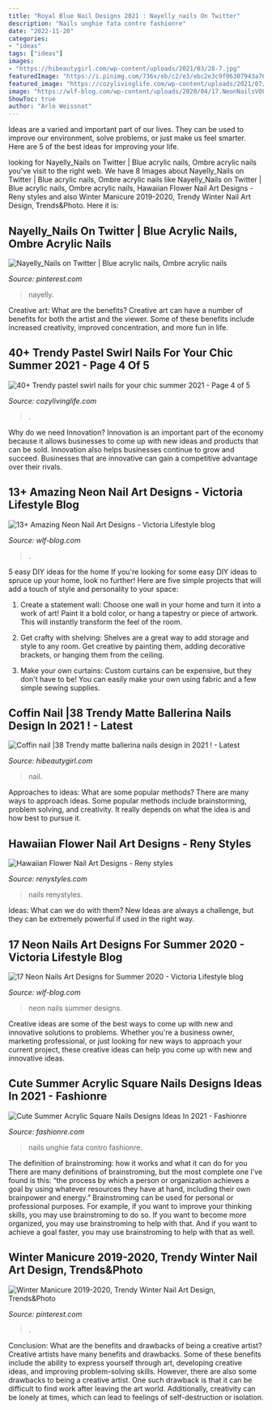 ```yaml
---
title: "Royal Blue Nail Designs 2021 : Nayelly_nails On Twitter"
description: "Nails unghie fata contro fashionre"
date: "2022-11-20"
categories:
- "ideas"
tags: ["ideas"]
images:
- "https://hibeautygirl.com/wp-content/uploads/2021/03/28-7.jpg"
featuredImage: "https://i.pinimg.com/736x/eb/c2/e3/ebc2e3c9f06307943a7643d52c75733a.jpg"
featured_image: "https://cozylivinglife.com/wp-content/uploads/2021/07/37-4-683x1024.jpg"
image: "https://wlf-blog.com/wp-content/uploads/2020/04/17.NeonNailsVOL2.12-683x1024.jpg"
ShowToc: true
author: "Arlo Weissnat"
---
```



Ideas are a varied and important part of our lives. They can be used to improve our environment, solve problems, or just make us feel smarter. Here are 5 of the best ideas for improving your life.

	

		
looking for Nayelly_Nails on Twitter | Blue acrylic nails, Ombre acrylic nails you've visit to the right web. We have 8 Images about Nayelly_Nails on Twitter | Blue acrylic nails, Ombre acrylic nails like Nayelly_Nails on Twitter | Blue acrylic nails, Ombre acrylic nails, Hawaiian Flower Nail Art Designs - Reny styles and also Winter Manicure 2019-2020, Trendy Winter Nail Art Design, Trends&amp;Photo. Here it is:
		
    
## Nayelly_Nails On Twitter | Blue Acrylic Nails, Ombre Acrylic Nails

<img loading=lazy src="https://i.pinimg.com/736x/eb/c2/e3/ebc2e3c9f06307943a7643d52c75733a.jpg" onerror="this.onerror=null;this.src='https://tse2.mm.bing.net/th?id=OIP.wj7tO9fJVNYvxGtOI2zfsgHaJ3&amp;pid=15.1';" alt="Nayelly_Nails on Twitter | Blue acrylic nails, Ombre acrylic nails">

_Source: pinterest.com_

>nayelly. 

	

Creative art: What are the benefits?
Creative art can have a number of benefits for both the artist and the viewer. Some of these benefits include increased creativity, improved concentration, and more fun in life.

    
## 40+ Trendy Pastel Swirl Nails For Your Chic Summer 2021 - Page 4 Of 5

<img loading=lazy src="https://cozylivinglife.com/wp-content/uploads/2021/07/37-4-683x1024.jpg" onerror="this.onerror=null;this.src='https://tse3.mm.bing.net/th?id=OIP.Zk97fe1okQQWKMChmBG6eQHaLG&amp;pid=15.1';" alt="40+ Trendy pastel swirl nails for your chic summer 2021 - Page 4 of 5">

_Source: cozylivinglife.com_

>. 

	

Why do we need Innovation?
Innovation is an important part of the economy because it allows businesses to come up with new ideas and products that can be sold. Innovation also helps businesses continue to grow and succeed. Businesses that are innovative can gain a competitive advantage over their rivals.

    
## 13+ Amazing Neon Nail Art Designs - Viсtoria Lifestyle Blog

<img loading=lazy src="https://wlf-blog.com/wp-content/uploads/2020/01/14.neon_.png" onerror="this.onerror=null;this.src='https://tse1.mm.bing.net/th?id=OIP.KFJQXCv6P6-NXEcxNeiP_AHaLH&amp;pid=15.1';" alt="13+ Amazing Neon Nail Art Designs - Viсtoria Lifestyle blog">

_Source: wlf-blog.com_

>. 

	

5 easy DIY ideas for the home
If you're looking for some easy DIY ideas to spruce up your home, look no further! Here are five simple projects that will add a touch of style and personality to your space:
1. Create a statement wall: Choose one wall in your home and turn it into a work of art! Paint it a bold color, or hang a tapestry or piece of artwork. This will instantly transform the feel of the room.

2. Get crafty with shelving: Shelves are a great way to add storage and style to any room. Get creative by painting them, adding decorative brackets, or hanging them from the ceiling.

3. Make your own curtains: Custom curtains can be expensive, but they don't have to be! You can easily make your own using fabric and a few simple sewing supplies.


    
## Coffin Nail |38 Trendy Matte Ballerina Nails Design In 2021 ! - Latest

<img loading=lazy src="https://hibeautygirl.com/wp-content/uploads/2021/03/28-7.jpg" onerror="this.onerror=null;this.src='https://tse4.mm.bing.net/th?id=OIP.fdbs4JdXLNfA5kYByxfsMwHaMo&amp;pid=15.1';" alt="Coffin nail |38 Trendy matte ballerina nails design in 2021 ! - Latest">

_Source: hibeautygirl.com_

>nail. 

	

Approaches to ideas: What are some popular methods?
There are many ways to approach ideas. Some popular methods include brainstorming, problem solving, and creativity. It really depends on what the idea is and how best to pursue it.

    
## Hawaiian Flower Nail Art Designs - Reny Styles

<img loading=lazy src="https://renystyles.com/wp-content/uploads/2018/08/99c7d7c15f54fac07b7741d9fb786730.jpg" onerror="this.onerror=null;this.src='https://tse3.mm.bing.net/th?id=OIP._EYQvStoXK9Y2nV2cSj05wHaHa&amp;pid=15.1';" alt="Hawaiian Flower Nail Art Designs - Reny styles">

_Source: renystyles.com_

>nails renystyles. 

	

Ideas: What can we do with them?
New Ideas are always a challenge, but they can be extremely powerful if used in the right way.

    
## 17 Neon Nails Art Designs For Summer 2020 - Viсtoria Lifestyle Blog

<img loading=lazy src="https://wlf-blog.com/wp-content/uploads/2020/04/17.NeonNailsVOL2.12-683x1024.jpg" onerror="this.onerror=null;this.src='https://tse4.mm.bing.net/th?id=OIP.KUoKo5waDeB-902-vV6zigHaLG&amp;pid=15.1';" alt="17 Neon Nails Art Designs for Summer 2020 - Viсtoria Lifestyle blog">

_Source: wlf-blog.com_

>neon nails summer designs. 

	

Creative ideas are some of the best ways to come up with new and innovative solutions to problems. Whether you're a business owner, marketing professional, or just looking for new ways to approach your current project, these creative ideas can help you come up with new and innovative ideas.

    
## Cute Summer Acrylic Square Nails Designs Ideas In 2021 - Fashionre

<img loading=lazy src="https://fashionre.com/wp-content/uploads/2019/10/20190728010291.jpg" onerror="this.onerror=null;this.src='https://tse1.mm.bing.net/th?id=OIP.NKUnS2Gi6M-MxfckUdj_uQHaHi&amp;pid=15.1';" alt="Cute Summer Acrylic Square Nails Designs Ideas In 2021 - Fashionre">

_Source: fashionre.com_

>nails unghie fata contro fashionre. 

	

The definition of brainstroming: how it works and what it can do for you
There are many definitions of brainstroming, but the most complete one I’ve found is this: “the process by which a person or organization achieves a goal by using whatever resources they have at hand, including their own brainpower and energy.” Brainstroming can be used for personal or professional purposes. For example, if you want to improve your thinking skills, you may use brainstroming to do so. If you want to become more organized, you may use brainstroming to help with that. And if you want to achieve a goal faster, you may use brainstroming to help with that as well.

    
## Winter Manicure 2019-2020, Trendy Winter Nail Art Design, Trends&amp;Photo

<img loading=lazy src="https://i.pinimg.com/736x/5f/04/cd/5f04cd131403ff415e386f918a5c4958.jpg" onerror="this.onerror=null;this.src='https://tse3.mm.bing.net/th?id=OIP.0Xa98COE_8HIglgertjFBQAAAA&amp;pid=15.1';" alt="Winter Manicure 2019-2020, Trendy Winter Nail Art Design, Trends&amp;Photo">

_Source: pinterest.com_

>. 

	

Conclusion: What are the benefits and drawbacks of being a creative artist?
Creative artists have many benefits and drawbacks. Some of these benefits include the ability to express yourself through art, developing creative ideas, and improving problem-solving skills. However, there are also some drawbacks to being a creative artist. One such drawback is that it can be difficult to find work after leaving the art world. Additionally, creativity can be lonely at times, which can lead to feelings of self-destruction or isolation.

